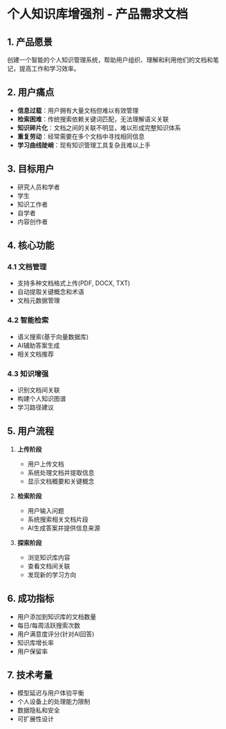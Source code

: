 # 个人知识库增强剂 - 产品需求文档

## 1. 产品愿景

创建一个智能的个人知识管理系统，帮助用户组织、理解和利用他们的文档和笔记，提高工作和学习效率。

## 2. 用户痛点

- **信息过载**：用户拥有大量文档但难以有效管理
- **检索困难**：传统搜索依赖关键词匹配，无法理解语义关联
- **知识碎片化**：文档之间的关联不明显，难以形成完整知识体系
- **重复劳动**：经常需要在多个文档中寻找相同信息
- **学习曲线陡峭**：现有知识管理工具复杂且难以上手

## 3. 目标用户

- 研究人员和学者
- 学生
- 知识工作者
- 自学者
- 内容创作者

## 4. 核心功能

### 4.1 文档管理
- 支持多种文档格式上传(PDF, DOCX, TXT)
- 自动提取关键概念和术语
- 文档元数据管理

### 4.2 智能检索
- 语义搜索(基于向量数据库)
- AI辅助答案生成
- 相关文档推荐

### 4.3 知识增强
- 识别文档间关联
- 构建个人知识图谱
- 学习路径建议

## 5. 用户流程

1. **上传阶段**
   - 用户上传文档
   - 系统处理文档并提取信息
   - 显示文档概要和关键概念

2. **检索阶段**
   - 用户输入问题
   - 系统搜索相关文档片段
   - AI生成答案并提供信息来源

3. **探索阶段**
   - 浏览知识库内容
   - 查看文档间关联
   - 发现新的学习方向

## 6. 成功指标

- 用户添加到知识库的文档数量
- 每日/每周活跃搜索次数
- 用户满意度评分(针对AI回答)
- 知识库增长率
- 用户保留率

## 7. 技术考量

- 模型延迟与用户体验平衡
- 个人设备上的处理能力限制
- 数据隐私和安全
- 可扩展性设计